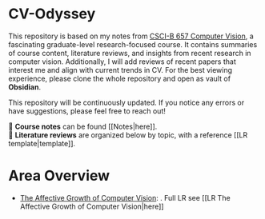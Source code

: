 # CV-Odyssey

This repository is based on my notes from [CSCI-B 657 Computer Vision](https://luddy.indiana.edu/academics/courses/class/iub-spring-2025-csci-b657), a fascinating graduate-level research-focused course. It contains summaries of course content, literature reviews, and insights from recent research in computer vision. Additionally, I will add reviews of recent papers that interest me and align with current trends in CV. For the best viewing experience, please clone the whole repository and open as vault of **Obsidian**.

This repository will be continuously updated. If you notice any errors or have suggestions, please feel free to reach out!

📖 **Course notes** can be found [[Notes|here]].  
📑 **Literature reviews** are organized below by topic, with a reference [[LR template|template]].


# Area Overview

- [The Affective Growth of Computer Vision](https://openaccess.thecvf.com/content/CVPR2021/papers/Su_The_Affective_Growth_of_Computer_Vision_CVPR_2021_paper.pdf): . Full LR see [[LR The Affective Growth of Computer Vision|here]]